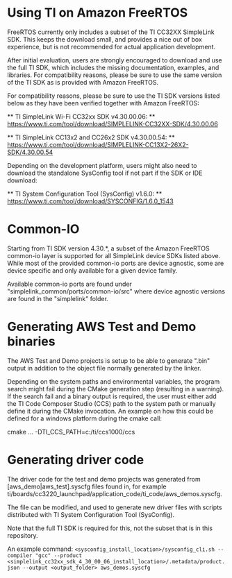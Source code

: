 # Using TI on Amazon FreeRTOS

FreeRTOS currently only includes a subset of the TI CC32XX
SimpleLink SDK.  This keeps the download small, and provides a nice
out of box experience, but is not recommended for actual application
development.

After initial evaluation, users are strongly encouraged to download
and use the full TI SDK, which includes the missing documentation,
examples, and libraries.  For compatibility reasons, please be sure to
use the same version of the TI SDK as is provided with Amazon
FreeRTOS.

For compatibility reasons, please be sure to use the TI SDK versions listed
below as they have been verified together with Amazon FreeRTOS:

** TI SimpleLink Wi-Fi CC32xx SDK v4.30.00.06: **
   https://www.ti.com/tool/download/SIMPLELINK-CC32XX-SDK/4.30.00.06

** TI SimpleLink CC13x2 and CC26x2 SDK v4.30.00.54: **
   https://www.ti.com/tool/download/SIMPLELINK-CC13X2-26X2-SDK/4.30.00.54

Depending on the development platform, users might also need to download the
standalone SysConfig tool if not part if the SDK or IDE download:

** TI System Configuration Tool (SysConfig) v1.6.0: **
   https://www.ti.com/tool/download/SYSCONFIG/1.6.0_1543

# Common-IO

Starting from TI SDK version 4.30.*, a subset of the Amazon FreeRTOS common-io
layer is supported for all SimpleLink device SDKs listed above. While most
of the provided common-io ports are device agnostic, some are device specific
and only available for a given device family.

Available common-io ports are found under "simplelink_common/ports/common-io/src"
where device agnostic versions are found in the "simplelink" folder.

# Generating AWS Test and Demo binaries

The AWS Test and Demo projects is setup to be able to generate ".bin" output in
addition to the object file normally generated by the linker.

Depending on the system paths and environmental variables, the program search
might fail during the CMake generation step (resulting in a warning). If the
search fail and a binary output is required, the user must either add the TI
Code Composer Studio (CCS) path to the system path or manually define it during
the CMake invocation. An example on how this could be defined for a windows
platform during the cmake call:

cmake ... -DTI_CCS_PATH=c:/ti/ccs1000/ccs

# Generating driver code

The driver code for the test and demo projects was generated from
[aws_demo|aws_test].syscfg files found in, for example
ti/boards/cc3220_launchpad/application_code/ti_code/aws_demos.syscfg.

The file can be modified, and used to generate new driver files with scripts
distributed with TI System Configuration Tool (SysConfig).

Note that the full TI SDK is required for this, not the subset that is in this
repository.

An example command:
`<sysconfig_install_location>/sysconfig_cli.sh --compiler "gcc" --product <simplelink_cc32xx_sdk_4_30_00_06_install_location>/.metadata/product.json --output <output_folder> aws_demos.syscfg`

